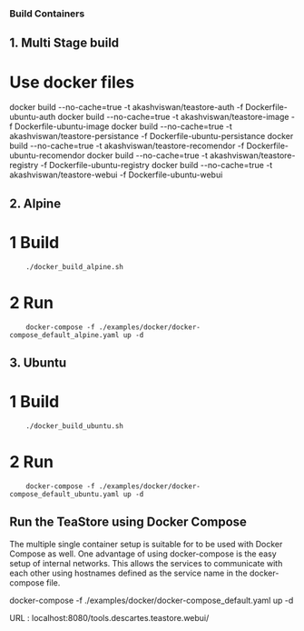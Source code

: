 ### Build Containers

## 1. Multi Stage build
 
  # Use docker files
   docker build --no-cache=true -t akashviswan/teastore-auth -f Dockerfile-ubuntu-auth
   docker build --no-cache=true -t akashviswan/teastore-image -f Dockerfile-ubuntu-image
   docker build --no-cache=true -t akashviswan/teastore-persistance -f Dockerfile-ubuntu-persistance
   docker build --no-cache=true -t akashviswan/teastore-recomendor -f Dockerfile-ubuntu-recomendor
   docker build --no-cache=true -t akashviswan/teastore-registry -f Dockerfile-ubuntu-registry
   docker build --no-cache=true -t akashviswan/teastore-webui -f Dockerfile-ubuntu-webui    
 ## 2. Alpine 
 # 1 Build
        ./docker_build_alpine.sh
 # 2 Run
        docker-compose -f ./examples/docker/docker-compose_default_alpine.yaml up -d
 ## 3. Ubuntu 
         
 # 1 Build
        ./docker_build_ubuntu.sh
 # 2 Run
        docker-compose -f ./examples/docker/docker-compose_default_ubuntu.yaml up -d
 

## Run the TeaStore using Docker Compose
The multiple single container setup is suitable for to be used with Docker Compose as well. One advantage of using docker-compose is the easy setup of internal networks. This allows the services to communicate with each other using hostnames defined as the service name in the docker-compose file.


docker-compose -f ./examples/docker/docker-compose_default.yaml up -d

URL : localhost:8080/tools.descartes.teastore.webui/
